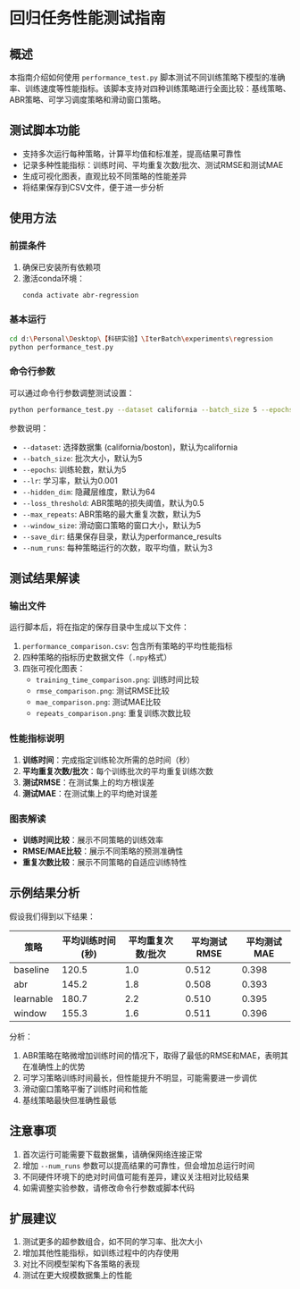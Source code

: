 # 回归任务性能测试指南

## 概述
本指南介绍如何使用 `performance_test.py` 脚本测试不同训练策略下模型的准确率、训练速度等性能指标。该脚本支持对四种训练策略进行全面比较：基线策略、ABR策略、可学习调度策略和滑动窗口策略。

## 测试脚本功能
- 支持多次运行每种策略，计算平均值和标准差，提高结果可靠性
- 记录多种性能指标：训练时间、平均重复次数/批次、测试RMSE和测试MAE
- 生成可视化图表，直观比较不同策略的性能差异
- 将结果保存到CSV文件，便于进一步分析

## 使用方法

### 前提条件
1. 确保已安装所有依赖项
2. 激活conda环境：
   ```bash
   conda activate abr-regression
   ```

### 基本运行
```bash
cd d:\Personal\Desktop\【科研实验】\IterBatch\experiments\regression
python performance_test.py
```

### 命令行参数
可以通过命令行参数调整测试设置：

```bash
python performance_test.py --dataset california --batch_size 5 --epochs 5 --lr 0.001 --num_runs 3
```

参数说明：
- `--dataset`: 选择数据集 (california/boston)，默认为california
- `--batch_size`: 批次大小，默认为5
- `--epochs`: 训练轮数，默认为5
- `--lr`: 学习率，默认为0.001
- `--hidden_dim`: 隐藏层维度，默认为64
- `--loss_threshold`: ABR策略的损失阈值，默认为0.5
- `--max_repeats`: ABR策略的最大重复次数，默认为5
- `--window_size`: 滑动窗口策略的窗口大小，默认为5
- `--save_dir`: 结果保存目录，默认为performance_results
- `--num_runs`: 每种策略运行的次数，取平均值，默认为3

## 测试结果解读

### 输出文件
运行脚本后，将在指定的保存目录中生成以下文件：

1. `performance_comparison.csv`: 包含所有策略的平均性能指标
2. 四种策略的指标历史数据文件（`.npy`格式）
3. 四张可视化图表：
   - `training_time_comparison.png`: 训练时间比较
   - `rmse_comparison.png`: 测试RMSE比较
   - `mae_comparison.png`: 测试MAE比较
   - `repeats_comparison.png`: 重复训练次数比较

### 性能指标说明

1. **训练时间**：完成指定训练轮次所需的总时间（秒）
2. **平均重复次数/批次**：每个训练批次的平均重复训练次数
3. **测试RMSE**：在测试集上的均方根误差
4. **测试MAE**：在测试集上的平均绝对误差

### 图表解读

- **训练时间比较**：展示不同策略的训练效率
- **RMSE/MAE比较**：展示不同策略的预测准确性
- **重复次数比较**：展示不同策略的自适应训练特性

## 示例结果分析

假设我们得到以下结果：

| 策略           | 平均训练时间 (秒) | 平均重复次数/批次 | 平均测试RMSE | 平均测试MAE |
|----------------|------------------|------------------|--------------|-------------|
| baseline       | 120.5            | 1.0              | 0.512        | 0.398       |
| abr            | 145.2            | 1.8              | 0.508        | 0.393       |
| learnable      | 180.7            | 2.2              | 0.510        | 0.395       |
| window         | 155.3            | 1.6              | 0.511        | 0.396       |

分析：
1. ABR策略在略微增加训练时间的情况下，取得了最低的RMSE和MAE，表明其在准确性上的优势
2. 可学习策略训练时间最长，但性能提升不明显，可能需要进一步调优
3. 滑动窗口策略平衡了训练时间和性能
4. 基线策略最快但准确性最低

## 注意事项
1. 首次运行可能需要下载数据集，请确保网络连接正常
2. 增加 `--num_runs` 参数可以提高结果的可靠性，但会增加总运行时间
3. 不同硬件环境下的绝对时间值可能有差异，建议关注相对比较结果
4. 如需调整实验参数，请修改命令行参数或脚本代码

## 扩展建议
1. 测试更多的超参数组合，如不同的学习率、批次大小
2. 增加其他性能指标，如训练过程中的内存使用
3. 对比不同模型架构下各策略的表现
4. 测试在更大规模数据集上的性能